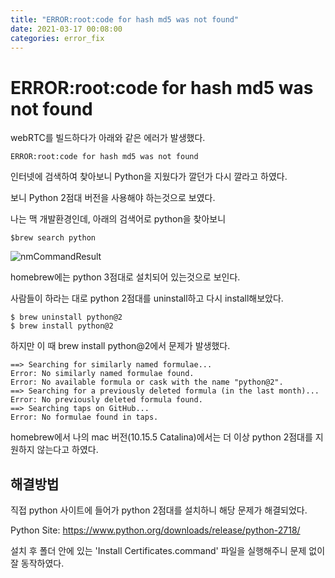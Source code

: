 ```yaml
---
title: "ERROR:root:code for hash md5 was not found"
date: 2021-03-17 00:08:00
categories: error_fix
---
```


# ERROR:root:code for hash md5 was not found
webRTC를 빌드하다가 아래와 같은 에러가 발생했다.
```
ERROR:root:code for hash md5 was not found
```

인터넷에 검색하여 찾아보니 Python을 지웠다가 깔던가 다시 깔라고 하였다.

보니 Python 2점대 버전을 사용해야 하는것으로 보였다.

나는 맥 개발환경인데, 아래의 검색어로 python을 찾아보니
```
$brew search python
```
![nmCommandResult](https://hankyojeong.github.io/assets/images/error/brew_python.png)

homebrew에는 python 3점대로 설치되어 있는것으로 보인다.

사람들이 하라는 대로 python 2점대를 uninstall하고 다시 install해보았다.
```
$ brew uninstall python@2
$ brew install python@2
```
하지만 이 때 brew install python@2에서 문제가 발생했다.
```
==> Searching for similarly named formulae...
Error: No similarly named formulae found.
Error: No available formula or cask with the name "python@2".
==> Searching for a previously deleted formula (in the last month)...
Error: No previously deleted formula found.
==> Searching taps on GitHub...
Error: No formulae found in taps.
```

homebrew에서 나의 mac 버전(10.15.5 Catalina)에서는 더 이상 python 2점대를 지원하지 않는다고 하였다.

## 해결방법
직접 python 사이트에 들어가 python 2점대를 설치하니 해당 문제가 해결되었다.

Python Site: https://www.python.org/downloads/release/python-2718/

설치 후 폴더 안에 있는 'Install Certificates.command' 파일을 실행해주니 문제 없이 잘 동작하였다.